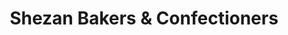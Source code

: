 ---
title: "Shezan Bakers & Confectioners"
url: /lahore/shezan-bakers-and-confectioners-2/
shop: bakery
---